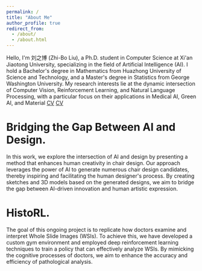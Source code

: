 ```yaml
---
permalink: /
title: "About Me"
author_profile: true
redirect_from: 
  - /about/
  - /about.html
---
```


Hello, I'm 刘之博 (Zhi-Bo Liu), a Ph.D. student in Computer Science at Xi'an Jiaotong University, specializing in the field of Artificial Intelligence (AI). I hold a Bachelor's degree in Mathematics from Huazhong University of Science and Technology, and a Master's degree in Statistics from George Washington University.
My research interests lie at the dynamic intersection of Computer Vision, Reinforcement Learning, and Natural Language Processing, with a particular focus on their applications in Medical AI, Green AI, and Material 
 [CV](https://zhibo-liu.github.io/files/cv.pdf) 
 [CV](/files/cv.pdf)

Bridging the Gap Between AI and Design.
======
In this work, we explore the intersection of AI and design by presenting a method that enhances human creativity in chair design. Our approach leverages the power of AI to generate numerous chair design candidates, thereby inspiring and facilitating the human designer's process. By creating sketches and 3D models based on the generated designs, we aim to bridge the gap between AI-driven innovation and human artistic expression.

HistoRL.
======
The goal of this ongoing project is to replicate how doctors examine and interpret Whole Slide Images (WSIs). To achieve this, we have developed a custom gym environment and employed deep reinforcement learning techniques to train a policy that can effectively analyze WSIs. By mimicking the cognitive processes of doctors, we aim to enhance the accuracy and efficiency of pathological analysis.


